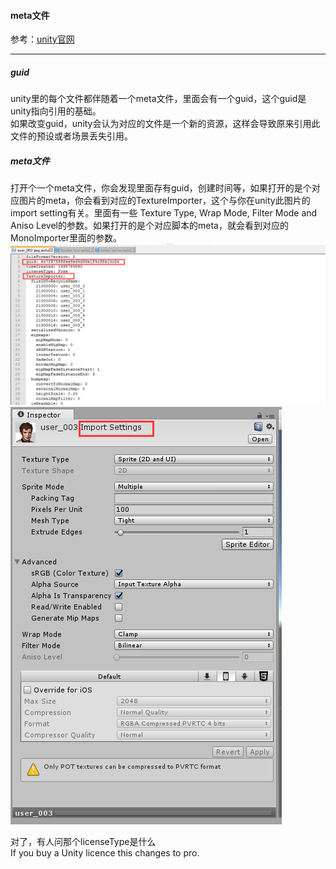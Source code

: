 #### meta文件
参考：[unity官网](https://docs.unity3d.com/Manual/BehindtheScenes.html)  

---
##### guid
unity里的每个文件都伴随着一个meta文件，里面会有一个guid，这个guid是unity指向引用的基础。  
如果改变guid，unity会认为对应的文件是一个新的资源，这样会导致原来引用此文件的预设或者场景丢失引用。

##### meta文件 
打开个一个meta文件，你会发现里面存有guid，创建时间等，如果打开的是个对应图片的meta，你会看到对应的TextureImporter，这个与你在unity此图片的import setting有关。里面有一些 Texture Type, Wrap Mode, Filter Mode and Aniso Level的参数。如果打开的是个对应脚本的meta，就会看到对应的MonoImporter里面的参数。
![](UnityManualPic/4.png)  
![](UnityManualPic/5.png)   

对了，有人问那个licenseType是什么  
If you buy a Unity licence this changes to pro. 
